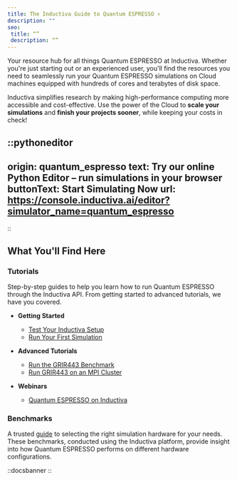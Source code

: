```yaml
---
title: The Inductiva Guide to Quantum ESPRESSO ⚛️
description: ""
seo:
 title: “”
 description: “”
---
```


Your resource hub for all things Quantum ESPRESSO at Inductiva. Whether you're just starting out or an experienced user, you'll find the resources you need to seamlessly run your Quantum ESPRESSO simulations on Cloud machines equipped with hundreds of cores and terabytes of disk space.

Inductiva simplifies research by making high-performance computing more accessible and cost-effective. Use the power of the Cloud to **scale your simulations** and **finish your projects sooner**, while keeping your costs in check! 

::pythoneditor
---
origin: quantum_espresso
text: Try our online Python Editor – run simulations in your browser
buttonText: Start Simulating Now
url: https://console.inductiva.ai/editor?simulator_name=quantum_espresso
---
::


## What You'll Find Here

### Tutorials
Step-by-step guides to help you learn how to run Quantum ESPRESSO through the Inductiva API. From getting started to advanced tutorials, we have you covered.

* **Getting Started**
    - [Test Your Inductiva Setup](tutorials/setup-test)
    - [Run Your First Simulation](tutorials/quick-start)

* **Advanced Tutorials**
    - [Run the GRIR443 Benchmark](tutorials/run-grir443-benchmark)
    - [Run GRIR443 on an MPI Cluster](tutorials/run-grir443-on-mpi)

* **Webinars**
    - [Quantum ESPRESSO on Inductiva](watch-and-learn/quantumespresso-video-tutorial)

### Benchmarks
A trusted [guide](benchmarks/benchmarks) to selecting the right simulation hardware for your needs. These benchmarks, conducted using the Inductiva platform, provide insight into how Quantum ESPRESSO performs on different hardware configurations.

::docsbanner
::

